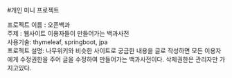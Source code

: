 #개인 미니 프로젝트

프로젝트 이름 : 오픈백과  
주제 : 웹사이트 이용자들이 만들어가는 백과사전  
사용기술: thymeleaf, springboot, jpa    
프로젝트 설명: 나무위키와 비슷한 사이트로 궁금한 내용을 글로 작성하면 모든 이용자에게 수정권한을 주어 글을 수정하여 만들어가는 백과사전이다.  삭제권한은 관리자만 가지고있다.
